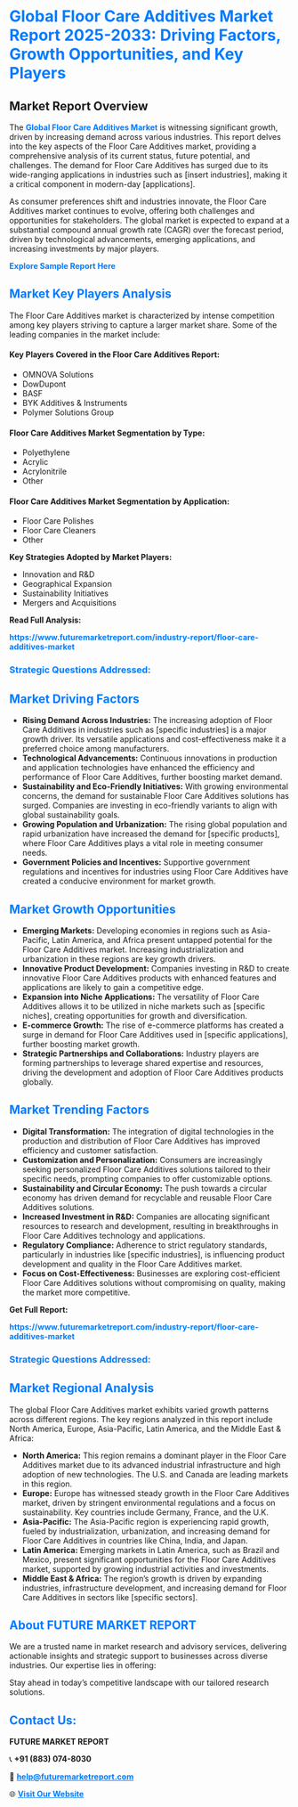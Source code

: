 <h1 style="color: #007BFF;">Global Floor Care Additives Market Report 2025-2033: Driving Factors, Growth Opportunities, and Key Players</h1>

<section id="overview">
<h2>Market Report Overview</h2>
<p>The <a href="https://www.futuremarketreport.com/industry-report/floor-care-additives-market" style="color: #007BFF; text-decoration: none;"><strong>Global Floor Care Additives Market</strong></a> is witnessing significant growth, driven by increasing demand across various industries. This report delves into the key aspects of the Floor Care Additives market, providing a comprehensive analysis of its current status, future potential, and challenges. The demand for Floor Care Additives has surged due to its wide-ranging applications in industries such as [insert industries], making it a critical component in modern-day [applications].</p>
<p>As consumer preferences shift and industries innovate, the Floor Care Additives market continues to evolve, offering both challenges and opportunities for stakeholders. The global market is expected to expand at a substantial compound annual growth rate (CAGR) over the forecast period, driven by technological advancements, emerging applications, and increasing investments by major players.</p>
</section>

<section id="overview">
<p><a href="https://www.futuremarketreport.com/request-sample/reportId=61914" style="color: #007BFF; text-decoration: none;"><strong>Explore Sample Report Here</strong></a></p>
</section>

<section id="key-players">
<h2 style="color: #007BFF;">Market Key Players Analysis</h2>
<p>The Floor Care Additives market is characterized by intense competition among key players striving to capture a larger market share. Some of the leading companies in the market include:</p>
<h4>Key Players Covered in the Floor Care Additives Report:</h4>
<ul><li>OMNOVA Solutions</li><li>DowDupont</li><li>BASF</li><li>BYK Additives &amp; Instruments</li><li>Polymer Solutions Group</li></ul>
<h4>Floor Care Additives Market Segmentation by Type:</h4>
<ul><li>Polyethylene</li><li>Acrylic</li><li>Acrylonitrile</li><li>Other</li></ul>

<h4>Floor Care Additives Market Segmentation by Application:</h4>
<ul><li>Floor Care Polishes</li><li>Floor Care Cleaners</li><li>Other</li></ul>
<p><strong>Key Strategies Adopted by Market Players:</strong></p>
<ul>
<li>Innovation and R&D</li>
<li>Geographical Expansion</li>
<li>Sustainability Initiatives</li>
<li>Mergers and Acquisitions</li>
</ul>
</section>

<section>
<p><strong>Read Full Analysis: </strong></p><a href="https://www.futuremarketreport.com/industry-report/floor-care-additives-market" style="color: #007BFF; text-decoration: none;"><strong>https://www.futuremarketreport.com/industry-report/floor-care-additives-market</strong></a>
<h3 style="color: #007BFF;">Strategic Questions Addressed:</h3>
</section>

<section id="driving-factors">
<h2 style="color: #007BFF;">Market Driving Factors</h2>
<ul>
<li><strong>Rising Demand Across Industries:</strong> The increasing adoption of Floor Care Additives in industries such as [specific industries] is a major growth driver. Its versatile applications and cost-effectiveness make it a preferred choice among manufacturers.</li>
<li><strong>Technological Advancements:</strong> Continuous innovations in production and application technologies have enhanced the efficiency and performance of Floor Care Additives, further boosting market demand.</li>
<li><strong>Sustainability and Eco-Friendly Initiatives:</strong> With growing environmental concerns, the demand for sustainable Floor Care Additives solutions has surged. Companies are investing in eco-friendly variants to align with global sustainability goals.</li>
<li><strong>Growing Population and Urbanization:</strong> The rising global population and rapid urbanization have increased the demand for [specific products], where Floor Care Additives plays a vital role in meeting consumer needs.</li>
<li><strong>Government Policies and Incentives:</strong> Supportive government regulations and incentives for industries using Floor Care Additives have created a conducive environment for market growth.</li>
</ul>
</section>

<section id="growth-opportunities">
<h2 style="color: #007BFF;">Market Growth Opportunities</h2>
<ul>
<li><strong>Emerging Markets:</strong> Developing economies in regions such as Asia-Pacific, Latin America, and Africa present untapped potential for the Floor Care Additives market. Increasing industrialization and urbanization in these regions are key growth drivers.</li>
<li><strong>Innovative Product Development:</strong> Companies investing in R&D to create innovative Floor Care Additives products with enhanced features and applications are likely to gain a competitive edge.</li>
<li><strong>Expansion into Niche Applications:</strong> The versatility of Floor Care Additives allows it to be utilized in niche markets such as [specific niches], creating opportunities for growth and diversification.</li>
<li><strong>E-commerce Growth:</strong> The rise of e-commerce platforms has created a surge in demand for Floor Care Additives used in [specific applications], further boosting market growth.</li>
<li><strong>Strategic Partnerships and Collaborations:</strong> Industry players are forming partnerships to leverage shared expertise and resources, driving the development and adoption of Floor Care Additives products globally.</li>
</ul>
</section>

<section id="trending-factors">
<h2 style="color: #007BFF;">Market Trending Factors</h2>
<ul>
<li><strong>Digital Transformation:</strong> The integration of digital technologies in the production and distribution of Floor Care Additives has improved efficiency and customer satisfaction.</li>
<li><strong>Customization and Personalization:</strong> Consumers are increasingly seeking personalized Floor Care Additives solutions tailored to their specific needs, prompting companies to offer customizable options.</li>
<li><strong>Sustainability and Circular Economy:</strong> The push towards a circular economy has driven demand for recyclable and reusable Floor Care Additives solutions.</li>
<li><strong>Increased Investment in R&D:</strong> Companies are allocating significant resources to research and development, resulting in breakthroughs in Floor Care Additives technology and applications.</li>
<li><strong>Regulatory Compliance:</strong> Adherence to strict regulatory standards, particularly in industries like [specific industries], is influencing product development and quality in the Floor Care Additives market.</li>
<li><strong>Focus on Cost-Effectiveness:</strong> Businesses are exploring cost-efficient Floor Care Additives solutions without compromising on quality, making the market more competitive.</li>
</ul>
</section>

<section>
<p><strong>Get Full Report: </strong></p><a href="https://www.futuremarketreport.com/industry-report/floor-care-additives-market" style="color: #007BFF; text-decoration: none;"><strong>https://www.futuremarketreport.com/industry-report/floor-care-additives-market</strong></a>
<h3 style="color: #007BFF;">Strategic Questions Addressed:</h3>
</section>


<section id="regional-analysis">
<h2 style="color: #007BFF;">Market Regional Analysis</h2>
<p>The global Floor Care Additives market exhibits varied growth patterns across different regions. The key regions analyzed in this report include North America, Europe, Asia-Pacific, Latin America, and the Middle East & Africa:</p>
<ul>
<li><strong>North America:</strong> This region remains a dominant player in the Floor Care Additives market due to its advanced industrial infrastructure and high adoption of new technologies. The U.S. and Canada are leading markets in this region.</li>
<li><strong>Europe:</strong> Europe has witnessed steady growth in the Floor Care Additives market, driven by stringent environmental regulations and a focus on sustainability. Key countries include Germany, France, and the U.K.</li>
<li><strong>Asia-Pacific:</strong> The Asia-Pacific region is experiencing rapid growth, fueled by industrialization, urbanization, and increasing demand for Floor Care Additives in countries like China, India, and Japan.</li>
<li><strong>Latin America:</strong> Emerging markets in Latin America, such as Brazil and Mexico, present significant opportunities for the Floor Care Additives market, supported by growing industrial activities and investments.</li>
<li><strong>Middle East & Africa:</strong> The region’s growth is driven by expanding industries, infrastructure development, and increasing demand for Floor Care Additives in sectors like [specific sectors].</li>
</ul>
</section>

<footer>
<h2 style="color: #007BFF;">About FUTURE MARKET REPORT</h2>
<p>We are a trusted name in market research and advisory services, delivering actionable insights and strategic support to businesses across diverse industries. Our expertise lies in offering:</p>

<p>Stay ahead in today’s competitive landscape with our tailored research solutions.</p>

<h2 style="color: #007BFF;">Contact Us:</h2>
<p><strong>FUTURE MARKET REPORT</strong></p>
<p>📞 <strong>+91 (883) 074-8030</strong></p>
<p>📧 <strong><a href="mailto:help@futuremarketreport.com" style="color: #007BFF;">help@futuremarketreport.com</a></strong></p>
<p>🌐 <strong><a href="https://www.futuremarketreport.com/" style="color: #007BFF;">Visit Our Website</a></strong></p>
</footer>